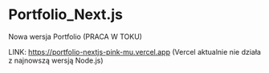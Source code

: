 # Portfolio_Next.js
Nowa wersja Portfolio (PRACA W TOKU)

LINK: https://portfolio-nextjs-pink-mu.vercel.app (Vercel aktualnie nie działa z najnowszą wersją Node.js)
